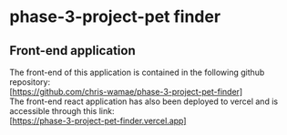# phase-3-project-pet finder

## Front-end application
  The front-end of this application is contained in the following github repository:<br>
  [https://github.com/chris-wamae/phase-3-project-pet-finder]
  <br>
  The front-end react application has also been deployed to vercel and is accessible through this link: <br>
  [https://phase-3-project-pet-finder.vercel.app]
  <br>


## 
